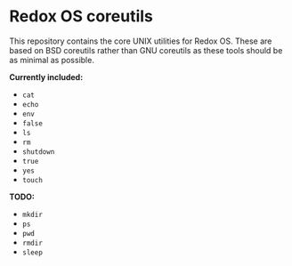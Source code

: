 # Redox OS coreutils

This repository contains the core UNIX utilities for Redox OS. These are based on BSD coreutils rather than
GNU coreutils as these tools should be as minimal as possible.

**Currently included:**

* `cat`
* `echo`
* `env`
* `false`
* `ls`
* `rm`
* `shutdown`
* `true`
* `yes`
* `touch`

**TODO:**

* `mkdir`
* `ps`
* `pwd`
* `rmdir`
* `sleep`
